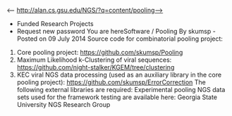 <-- http://alan.cs.gsu.edu/NGS/?q=content/pooling-->

* Funded Research Projects
* Request new password
You are hereSoftware / Pooling
By skumsp \- Posted on 09 July 2014
Source code for combinatorial pooling project:
1) Core pooling project: https://github.com/skumsp/Pooling
2) Maximum Likelihood k-Clustering of viral sequences: https://github.com/night-stalker/KGEM/tree/clustering
3) KEC viral NGS data processing (used as an auxiliary library in the core pooling project): https://github.com/skumsp/ErrorCorrection
The following external libraries are required:
Experimental pooling NGS data sets used for the framework testing are available here:
Georgia State University NGS Research Group